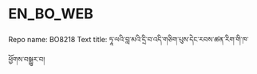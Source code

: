 # EN_BO_WEB
Repo name: BO8218
Text title: ཏཱ་ལའི་བླ་མའི་དྲི་བ་འདི་གཅིག་པུས་དེང་རབས་ཚན་རིག་གི་ཁ་ཕྱོགས་བསྒྱུར་བ།